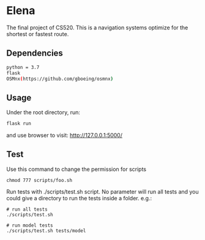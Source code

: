 # Elena
The final project of CS520. This is a navigation systems optimize for the shortest or fastest route.

## Dependencies
```bash
python = 3.7
flask
OSMnx(https://github.com/gboeing/osmnx)
```

## Usage
Under the root directory, run:
```bash
flask run
```

and use browser to visit: http://127.0.0.1:5000/


## Test
Use this command to change the permission for scripts
```
chmod 777 scripts/foo.sh
```

Run tests with ./scripts/test.sh script. No parameter will run all tests and you could give a directory to run the tests inside a folder. e.g.:
```
# run all tests
./scripts/test.sh

# run model tests
./scripts/test.sh tests/model
```